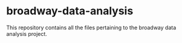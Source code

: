 # broadway-data-analysis

This repository contains all the files pertaining to the broadway data analysis project.